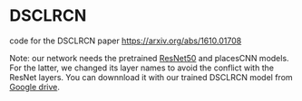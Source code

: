 # DSCLRCN
code for the DSCLRCN paper https://arxiv.org/abs/1610.01708

Note: our network needs the pretrained [ResNet50](https://github.com/KaimingHe/deep-residual-networks) and placesCNN models. For the latter, we changed its layer names to avoid the conflict with the ResNet layers. You can downnload it with our trained DSCLRCN model from [Google drive](https://drive.google.com/open?id=0B1sbejbIJIW3N0p4WkdIOG5lZ2c). 

